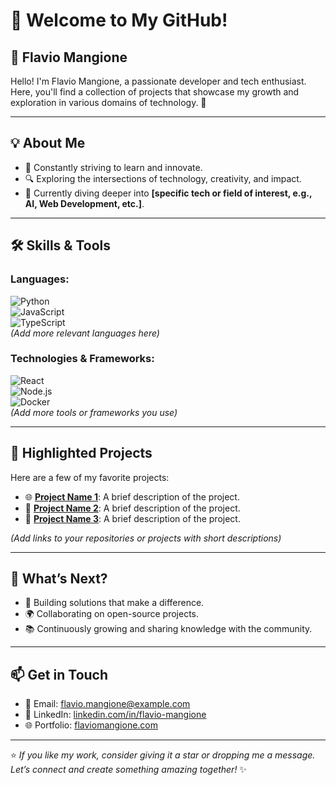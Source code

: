 # 👋 Welcome to My GitHub!  

## 🌟 **Flavio Mangione**  
Hello! I'm Flavio Mangione, a passionate developer and tech enthusiast. Here, you'll find a collection of projects that showcase my growth and exploration in various domains of technology. 🚀  

---

## 💡 **About Me**  
- 🎯 Constantly striving to learn and innovate.  
- 🔍 Exploring the intersections of technology, creativity, and impact.  
- 🌱 Currently diving deeper into **[specific tech or field of interest, e.g., AI, Web Development, etc.]**.  

---

## 🛠️ **Skills & Tools**  
### **Languages:**  
![Python](https://img.shields.io/badge/-Python-blue?logo=python&logoColor=white&style=flat)  
![JavaScript](https://img.shields.io/badge/-JavaScript-yellow?logo=javascript&logoColor=white&style=flat)  
![TypeScript](https://img.shields.io/badge/-TypeScript-blue?logo=typescript&logoColor=white&style=flat)  
*(Add more relevant languages here)*  

### **Technologies & Frameworks:**  
![React](https://img.shields.io/badge/-React-blue?logo=react&logoColor=white&style=flat)  
![Node.js](https://img.shields.io/badge/-Node.js-green?logo=node.js&logoColor=white&style=flat)  
![Docker](https://img.shields.io/badge/-Docker-blue?logo=docker&logoColor=white&style=flat)  
*(Add more tools or frameworks you use)*  

---

## 🚀 **Highlighted Projects**  
Here are a few of my favorite projects:  
- 🌐 **[Project Name 1](#)**: A brief description of the project.  
- 🤖 **[Project Name 2](#)**: A brief description of the project.  
- 📱 **[Project Name 3](#)**: A brief description of the project.  

*(Add links to your repositories or projects with short descriptions)*  

---

## 🎯 **What’s Next?**  
- 🚀 Building solutions that make a difference.  
- 🌍 Collaborating on open-source projects.  
- 📚 Continuously growing and sharing knowledge with the community.  

---

## 📫 **Get in Touch**  
- 📧 Email: [flavio.mangione@example.com](mailto:flavio.mangione@example.com)  
- 💼 LinkedIn: [linkedin.com/in/flavio-mangione](#)  
- 🌐 Portfolio: [flaviomangione.com](#)  

---

⭐️ *If you like my work, consider giving it a star or dropping me a message. Let’s connect and create something amazing together!* ✨  
